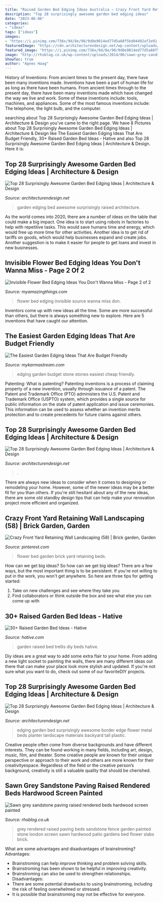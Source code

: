 ```yaml
---
title: "Raised Garden Bed Edging Ideas Australia ~ Crazy Front Yard Retaining Wall Landscaping (58)"
description: "Top 28 surprisingly awesome garden bed edging ideas"
date: "2023-06-06"
categories:
- "ideas"
tags: ["ideas"]
images:
- "https://i.pinimg.com/736x/9d/8e/90/9d8e9014ed77d5a68f5bd04492af2e91.jpg"
featuredImage: "https://cdn.architecturendesign.net/wp-content/uploads/2015/04/Garden-Bed-Edging-Ideas-AD-27.jpg"
featured_image: "https://i.pinimg.com/736x/9d/8e/90/9d8e9014ed77d5a68f5bd04492af2e91.jpg"
image: "http://rhsblog.co.uk/wp-content/uploads/2014/06/sawn-grey-sandstone-paving-raised-rendered-beds-hardwood-screen-painted-stone-fence-london-small-garden-design-4.jpg"
ShowToc: true
author: "Agnes Haag"
---
```



History of Inventions: From ancient times to the present day, there have been many inventions made.
Inventions have been a part of human life for as long as there have been humans. From ancient times through to the present day, there have been many inventions made which have changed the way we live and work. Some of these inventions include: tools, machines, and appliances. Some of the most famous inventions include: The telephone, the light bulb, and the computer.

	

		
searching about Top 28 Surprisingly Awesome Garden Bed Edging Ideas | Architecture &amp; Design you've came to the right page. We have 8 Pictures about Top 28 Surprisingly Awesome Garden Bed Edging Ideas | Architecture &amp; Design like The Easiest Garden Edging Ideas That Are Budget Friendly, 30+ Raised Garden Bed Ideas - Hative and also Top 28 Surprisingly Awesome Garden Bed Edging Ideas | Architecture &amp; Design. Here it is:
		
    
## Top 28 Surprisingly Awesome Garden Bed Edging Ideas | Architecture &amp; Design

<img loading=lazy src="https://cdn.architecturendesign.net/wp-content/uploads/2015/04/Garden-Bed-Edging-Ideas-AD-21.jpg" onerror="this.onerror=null;this.src='https://tse2.mm.bing.net/th?id=OIP.IrPadztynVLYoGT_Bpeg7wHaSB&amp;pid=15.1';" alt="Top 28 Surprisingly Awesome Garden Bed Edging Ideas | Architecture &amp; Design">

_Source: architecturendesign.net_

>garden edging bed awesome surprisingly raised architecture. 

	

As the world comes into 2020, there are a number of ideas on the table that could make a big impact. One idea is to start using robots in factories to help with repetitive tasks. This would save humans time and energy, which would free up more time for other activities. Another idea is to get rid of tariffs on goods, which would help businesses expand and create jobs. Another suggestion is to make it easier for people to get loans and invest in new businesses.

    
## Invisible Flower Bed Edging Ideas You Don&#039;t Wanna Miss - Page 2 Of 2

<img loading=lazy src="http://myamazingthings.com/wp-content/uploads/2017/04/flower-bed.jpg" onerror="this.onerror=null;this.src='https://tse3.mm.bing.net/th?id=OIP.-bUO7DpznPrgvi6mdWH-2QHaJ4&amp;pid=15.1';" alt="Invisible Flower Bed Edging Ideas You Don&#039;t Wanna Miss - Page 2 of 2">

_Source: myamazingthings.com_

>flower bed edging invisible source wanna miss don. 

	

Inventors come up with new ideas all the time. Some are more successful than others, but there is always something new to explore. Here are 5 inventions that have caught our attention.

    
## The Easiest Garden Edging Ideas That Are Budget Friendly

<img loading=lazy src="https://mykarmastream.com/wp-content/uploads/2017/06/Garden-Edging-Ideas-8.jpg" onerror="this.onerror=null;this.src='https://tse4.mm.bing.net/th?id=OIP.flpfEGunS4l-c6aH2HRU0AHaFE&amp;pid=15.1';" alt="The Easiest Garden Edging Ideas That Are Budget Friendly">

_Source: mykarmastream.com_

>edging garden budget stone stones easiest cheap friendly. 

	

Patenting: What is patenting?
Patenting inventions is a process of claiming property of a new invention, usually through issuance of a patent. The Patent and Trademark Office (PTO) administers the U.S. Patent and Trademark Office (USPTO) system, which provides a single source for public information on the state of patent application and issue ceremonies. This information can be used to assess whether an invention merits protection and to create precedents for future claims against others.

    
## Top 28 Surprisingly Awesome Garden Bed Edging Ideas | Architecture &amp; Design

<img loading=lazy src="https://cdn.architecturendesign.net/wp-content/uploads/2015/04/Garden-Bed-Edging-Ideas-AD-27.jpg" onerror="this.onerror=null;this.src='https://tse1.mm.bing.net/th?id=OIP.2wt9rqbQuikhidolXVdYAQHaLH&amp;pid=15.1';" alt="Top 28 Surprisingly Awesome Garden Bed Edging Ideas | Architecture &amp; Design">

_Source: architecturendesign.net_

>. 

	

There are always new ideas to consider when it comes to designing or remodeling your home. However, some of the newer ideas may be a better fit for you than others. If you're still hesitant about any of the new ideas, there are some old standby design tips that can help make your renovation project more efficient and organized.

    
## Crazy Front Yard Retaining Wall Landscaping (58) | Brick Garden, Garden

<img loading=lazy src="https://i.pinimg.com/736x/9d/8e/90/9d8e9014ed77d5a68f5bd04492af2e91.jpg" onerror="this.onerror=null;this.src='https://tse4.mm.bing.net/th?id=OIP.pUhHwqeE3Dwgir8wLRrTMAHaLE&amp;pid=15.1';" alt="Crazy Front Yard Retaining Wall Landscaping (58) | Brick garden, Garden">

_Source: pinterest.com_

>flower bed garden brick yard retaining beds. 

	

How can we get big ideas?
So how can we get big ideas? There are a few ways, but the most important thing is to be persistent. If you're not willing to put in the work, you won't get anywhere. So here are three tips for getting started: 
1. Take on new challenges and see where they take you 
2. Find collaborators or think outside the box and see what else you can come up with 

    
## 30+ Raised Garden Bed Ideas - Hative

<img loading=lazy src="https://hative.com/wp-content/uploads/2016/04/raised-garden-beds/8-raised-garden-beds.jpg" onerror="this.onerror=null;this.src='https://tse3.mm.bing.net/th?id=OIP.IhMvG0gsVxpC9wFGZb22eAHaLH&amp;pid=15.1';" alt="30+ Raised Garden Bed Ideas - Hative">

_Source: hative.com_

>garden raised bed trellis diy beds hative. 

	

Diy ideas are a great way to add some extra flair to your home. From adding a new light socket to painting the walls, there are many different ideas out there that can make your place look more stylish and updated. If you're not sure what you want to do, check out some of our favoriteDIY projects.

    
## Top 28 Surprisingly Awesome Garden Bed Edging Ideas | Architecture &amp; Design

<img loading=lazy src="http://cdn.architecturendesign.net/wp-content/uploads/2015/04/Garden-Bed-Edging-Ideas-AD-9.jpg" onerror="this.onerror=null;this.src='https://tse1.mm.bing.net/th?id=OIP.ZOh7CgjxsoscpZAmf7Ig3gHaLH&amp;pid=15.1';" alt="Top 28 Surprisingly Awesome Garden Bed Edging Ideas | Architecture &amp; Design">

_Source: architecturendesign.net_

>edging garden bed surprisingly awesome border edge flower metal beds planter landscape materials backyard tall plastic. 

	

Creative people often come from diverse backgrounds and have different interests. They can be found working in many fields, including art, design, music, film, and theater. Some creative people are known for their unique perspective or approach to their work and others are more known for their creativityespace. Regardless of the field or the creative person’s background, creativity is still a valuable quality that should be cherished.

    
## Sawn Grey Sandstone Paving Raised Rendered Beds Hardwood Screen Painted

<img loading=lazy src="http://rhsblog.co.uk/wp-content/uploads/2014/06/sawn-grey-sandstone-paving-raised-rendered-beds-hardwood-screen-painted-stone-fence-london-small-garden-design-4.jpg" onerror="this.onerror=null;this.src='https://tse2.mm.bing.net/th?id=OIP.P4N8oIun4gkBELNn8HbkdwHaEK&amp;pid=15.1';" alt="Sawn grey sandstone paving raised rendered beds hardwood screen painted">

_Source: rhsblog.co.uk_

>grey rendered raised paving beds sandstone fence garden painted stone london screen sawn hardwood patio gardens bed flower slabs brick. 

	

What are some advantages and disadvantages of brainstroming?
Advantages: 
- Brainstroming can help improve thinking and problem solving skills. 
- Brainstroming has been shown to be helpful in improving creativity. 
- Brainstroming can also be used to strengthen relationships.
Disadvantages: 
- There are some potential drawbacks to using brainstroming, including the risk of feeling overwhelmed or stressed. 
- It is possible that brainstroming may not be effective for everyone.

